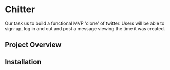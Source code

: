 Chitter
=======

Our task us to build a functional MVP 'clone' of twitter. Users will be able to sign-up, log in and out and  post a message viewing the time it was created.

Project Overview
---------------


Installation
------------



